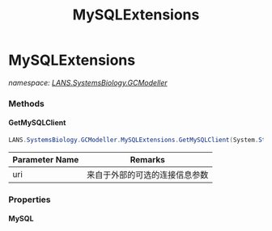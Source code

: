 ﻿---
title: MySQLExtensions
---

# MySQLExtensions
_namespace: [LANS.SystemsBiology.GCModeller](N-LANS.SystemsBiology.GCModeller.html)_





### Methods

#### GetMySQLClient
```csharp
LANS.SystemsBiology.GCModeller.MySQLExtensions.GetMySQLClient(System.String)
```


|Parameter Name|Remarks|
|--------------|-------|
|uri|来自于外部的可选的连接信息参数|



### Properties

#### MySQL

